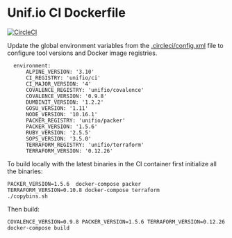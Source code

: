# Unif.io CI Dockerfile
[![CircleCI](https://circleci.com/gh/unifio/dockerfile-ci.svg?style=svg)](https://circleci.com/gh/unifio/dockerfile-ci)

Update the global environment variables from the [.circleci/config.xml](./.circleci/config.xml) file to configure tool versions and Docker image registries.

```
  environment:
      ALPINE_VERSION: '3.10'
      CI_REGISTRY: 'unifio/ci'
      CI_MAJOR_VERSION: '4'
      COVALENCE_REGISTRY: 'unifio/covalence'
      COVALENCE_VERSION: '0.9.8'
      DUMBINIT_VERSION: '1.2.2'
      GOSU_VERSION: '1.11'
      NODE_VERSION: '10.16.1'
      PACKER_REGISTRY: 'unifio/packer'
      PACKER_VERSION: '1.5.6'
      RUBY_VERSION: '2.5.5'
      SOPS_VERSION: '3.5.0'
      TERRAFORM_REGISTRY: 'unifio/terraform'
      TERRAFORM_VERSION: '0.12.26'
```

To build locally with the latest binaries in the CI container first initialize all the binaries:

```
PACKER_VERSION=1.5.6  docker-compose packer
TERRAFORM_VERSION=0.10.8 docker-compose terraform
./copybins.sh
```
Then build:

```
COVALENCE_VERSION=0.9.8 PACKER_VERSION=1.5.6 TERRAFORM_VERSION=0.12.26 docker-compose build
```
